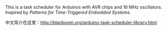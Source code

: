 This is a task scheduler for Arduinos with AVR chips and 16 MHz oscillators. Inspired by *Patterns for Time-Triggered Embedded Systems*.

中文简介在这里：http://blanboom.org/arduino-task-scheduler-library.html
